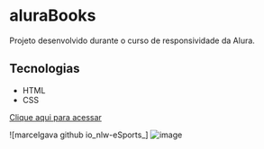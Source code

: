 # aluraBooks
Projeto desenvolvido durante o curso de responsividade da Alura.

## Tecnologias

- HTML
- CSS

[Clique aqui para acessar](https://marcelgava.github.io/aluraBooks/)

![marcelgava github io_nlw-eSports_] ![image](https://user-images.githubusercontent.com/85567142/191523603-8012bc90-638b-4ab8-a0e0-cd2496a1a219.png)


